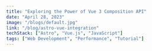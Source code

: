```yaml
---
title: "Exploring the Power of Vue 3 Composition API"
date: "April 28, 2023"
image: "/blogs/default.jpg"
link: "/blog/astro-vue-integration"
techStack: ["Astro", "Vue.js", "JavaScript"]
tags: ["Web Development", "Performance", "Tutorial"]
---
```

